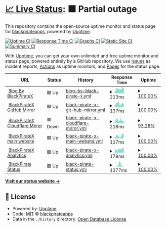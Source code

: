 # [📈 Live Status](https://demo.upptime.js.org): <!--live status--> **🟧 Partial outage**

This repository contains the open-source uptime monitor and status page for [blackpirateapps](blackpiratex.com), powered by [Upptime](https://github.com/upptime/upptime).

[![Uptime CI](https://github.com/blackpirateapps/uptime/workflows/Uptime%20CI/badge.svg)](https://github.com/blackpirateapps/uptime/actions?query=workflow%3A%22Uptime+CI%22)
[![Response Time CI](https://github.com/blackpirateapps/uptime/workflows/Response%20Time%20CI/badge.svg)](https://github.com/blackpirateapps/uptime/actions?query=workflow%3A%22Response+Time+CI%22)
[![Graphs CI](https://github.com/blackpirateapps/uptime/workflows/Graphs%20CI/badge.svg)](https://github.com/blackpirateapps/uptime/actions?query=workflow%3A%22Graphs+CI%22)
[![Static Site CI](https://github.com/blackpirateapps/uptime/workflows/Static%20Site%20CI/badge.svg)](https://github.com/blackpirateapps/uptime/actions?query=workflow%3A%22Static+Site+CI%22)
[![Summary CI](https://github.com/blackpirateapps/uptime/workflows/Summary%20CI/badge.svg)](https://github.com/blackpirateapps/uptime/actions?query=workflow%3A%22Summary+CI%22)

With [Upptime](https://upptime.js.org), you can get your own unlimited and free uptime monitor and status page, powered entirely by a GitHub repository. We use [Issues](https://github.com/blackpirateapps/uptime/issues) as incident reports, [Actions](https://github.com/blackpirateapps/uptime/actions) as uptime monitors, and [Pages](https://demo.upptime.js.org) for the status page.

<!--start: status pages-->
<!-- This summary is generated by Upptime (https://github.com/upptime/upptime) -->
<!-- Do not edit this manually, your changes will be overwritten -->
<!-- prettier-ignore -->
| URL | Status | History | Response Time | Uptime |
| --- | ------ | ------- | ------------- | ------ |
| <img alt="" src="https://favicons.githubusercontent.com/blog.blackpiratex.com" height="13"> [Blog By BlackPirateX](https://blog.blackpiratex.com) | 🟩 Up | [blog-by-black-pirate-x.yml](https://github.com/blackpirateapps/uptime/commits/HEAD/history/blog-by-black-pirate-x.yml) | <details><summary><img alt="Response time graph" src="./graphs/blog-by-black-pirate-x/response-time-week.png" height="20"> 213ms</summary><br><a href="https://status.blackpiratex.com/history/blog-by-black-pirate-x"><img alt="Response time 333" src="https://img.shields.io/endpoint?url=https%3A%2F%2Fraw.githubusercontent.com%2Fblackpirateapps%2Fuptime%2FHEAD%2Fapi%2Fblog-by-black-pirate-x%2Fresponse-time.json"></a><br><a href="https://status.blackpiratex.com/history/blog-by-black-pirate-x"><img alt="24-hour response time 210" src="https://img.shields.io/endpoint?url=https%3A%2F%2Fraw.githubusercontent.com%2Fblackpirateapps%2Fuptime%2FHEAD%2Fapi%2Fblog-by-black-pirate-x%2Fresponse-time-day.json"></a><br><a href="https://status.blackpiratex.com/history/blog-by-black-pirate-x"><img alt="7-day response time 213" src="https://img.shields.io/endpoint?url=https%3A%2F%2Fraw.githubusercontent.com%2Fblackpirateapps%2Fuptime%2FHEAD%2Fapi%2Fblog-by-black-pirate-x%2Fresponse-time-week.json"></a><br><a href="https://status.blackpiratex.com/history/blog-by-black-pirate-x"><img alt="30-day response time 240" src="https://img.shields.io/endpoint?url=https%3A%2F%2Fraw.githubusercontent.com%2Fblackpirateapps%2Fuptime%2FHEAD%2Fapi%2Fblog-by-black-pirate-x%2Fresponse-time-month.json"></a><br><a href="https://status.blackpiratex.com/history/blog-by-black-pirate-x"><img alt="1-year response time 333" src="https://img.shields.io/endpoint?url=https%3A%2F%2Fraw.githubusercontent.com%2Fblackpirateapps%2Fuptime%2FHEAD%2Fapi%2Fblog-by-black-pirate-x%2Fresponse-time-year.json"></a></details> | <details><summary><a href="https://status.blackpiratex.com/history/blog-by-black-pirate-x">100.00%</a></summary><a href="https://status.blackpiratex.com/history/blog-by-black-pirate-x"><img alt="All-time uptime 99.97%" src="https://img.shields.io/endpoint?url=https%3A%2F%2Fraw.githubusercontent.com%2Fblackpirateapps%2Fuptime%2FHEAD%2Fapi%2Fblog-by-black-pirate-x%2Fuptime.json"></a><br><a href="https://status.blackpiratex.com/history/blog-by-black-pirate-x"><img alt="24-hour uptime 100.00%" src="https://img.shields.io/endpoint?url=https%3A%2F%2Fraw.githubusercontent.com%2Fblackpirateapps%2Fuptime%2FHEAD%2Fapi%2Fblog-by-black-pirate-x%2Fuptime-day.json"></a><br><a href="https://status.blackpiratex.com/history/blog-by-black-pirate-x"><img alt="7-day uptime 100.00%" src="https://img.shields.io/endpoint?url=https%3A%2F%2Fraw.githubusercontent.com%2Fblackpirateapps%2Fuptime%2FHEAD%2Fapi%2Fblog-by-black-pirate-x%2Fuptime-week.json"></a><br><a href="https://status.blackpiratex.com/history/blog-by-black-pirate-x"><img alt="30-day uptime 99.95%" src="https://img.shields.io/endpoint?url=https%3A%2F%2Fraw.githubusercontent.com%2Fblackpirateapps%2Fuptime%2FHEAD%2Fapi%2Fblog-by-black-pirate-x%2Fuptime-month.json"></a><br><a href="https://status.blackpiratex.com/history/blog-by-black-pirate-x"><img alt="1-year uptime 99.97%" src="https://img.shields.io/endpoint?url=https%3A%2F%2Fraw.githubusercontent.com%2Fblackpirateapps%2Fuptime%2FHEAD%2Fapi%2Fblog-by-black-pirate-x%2Fuptime-year.json"></a></details>
| <img alt="" src="https://favicons.githubusercontent.com/mirror.blackpiratex.com" height="13"> [BlackPirateX GitHub Mirror](https://mirror.blackpiratex.com) | 🟩 Up | [black-pirate-x-git-hub-mirror.yml](https://github.com/blackpirateapps/uptime/commits/HEAD/history/black-pirate-x-git-hub-mirror.yml) | <details><summary><img alt="Response time graph" src="./graphs/black-pirate-x-git-hub-mirror/response-time-week.png" height="20"> 137ms</summary><br><a href="https://status.blackpiratex.com/history/black-pirate-x-git-hub-mirror"><img alt="Response time 144" src="https://img.shields.io/endpoint?url=https%3A%2F%2Fraw.githubusercontent.com%2Fblackpirateapps%2Fuptime%2FHEAD%2Fapi%2Fblack-pirate-x-git-hub-mirror%2Fresponse-time.json"></a><br><a href="https://status.blackpiratex.com/history/black-pirate-x-git-hub-mirror"><img alt="24-hour response time 106" src="https://img.shields.io/endpoint?url=https%3A%2F%2Fraw.githubusercontent.com%2Fblackpirateapps%2Fuptime%2FHEAD%2Fapi%2Fblack-pirate-x-git-hub-mirror%2Fresponse-time-day.json"></a><br><a href="https://status.blackpiratex.com/history/black-pirate-x-git-hub-mirror"><img alt="7-day response time 137" src="https://img.shields.io/endpoint?url=https%3A%2F%2Fraw.githubusercontent.com%2Fblackpirateapps%2Fuptime%2FHEAD%2Fapi%2Fblack-pirate-x-git-hub-mirror%2Fresponse-time-week.json"></a><br><a href="https://status.blackpiratex.com/history/black-pirate-x-git-hub-mirror"><img alt="30-day response time 136" src="https://img.shields.io/endpoint?url=https%3A%2F%2Fraw.githubusercontent.com%2Fblackpirateapps%2Fuptime%2FHEAD%2Fapi%2Fblack-pirate-x-git-hub-mirror%2Fresponse-time-month.json"></a><br><a href="https://status.blackpiratex.com/history/black-pirate-x-git-hub-mirror"><img alt="1-year response time 144" src="https://img.shields.io/endpoint?url=https%3A%2F%2Fraw.githubusercontent.com%2Fblackpirateapps%2Fuptime%2FHEAD%2Fapi%2Fblack-pirate-x-git-hub-mirror%2Fresponse-time-year.json"></a></details> | <details><summary><a href="https://status.blackpiratex.com/history/black-pirate-x-git-hub-mirror">100.00%</a></summary><a href="https://status.blackpiratex.com/history/black-pirate-x-git-hub-mirror"><img alt="All-time uptime 100.00%" src="https://img.shields.io/endpoint?url=https%3A%2F%2Fraw.githubusercontent.com%2Fblackpirateapps%2Fuptime%2FHEAD%2Fapi%2Fblack-pirate-x-git-hub-mirror%2Fuptime.json"></a><br><a href="https://status.blackpiratex.com/history/black-pirate-x-git-hub-mirror"><img alt="24-hour uptime 100.00%" src="https://img.shields.io/endpoint?url=https%3A%2F%2Fraw.githubusercontent.com%2Fblackpirateapps%2Fuptime%2FHEAD%2Fapi%2Fblack-pirate-x-git-hub-mirror%2Fuptime-day.json"></a><br><a href="https://status.blackpiratex.com/history/black-pirate-x-git-hub-mirror"><img alt="7-day uptime 100.00%" src="https://img.shields.io/endpoint?url=https%3A%2F%2Fraw.githubusercontent.com%2Fblackpirateapps%2Fuptime%2FHEAD%2Fapi%2Fblack-pirate-x-git-hub-mirror%2Fuptime-week.json"></a><br><a href="https://status.blackpiratex.com/history/black-pirate-x-git-hub-mirror"><img alt="30-day uptime 100.00%" src="https://img.shields.io/endpoint?url=https%3A%2F%2Fraw.githubusercontent.com%2Fblackpirateapps%2Fuptime%2FHEAD%2Fapi%2Fblack-pirate-x-git-hub-mirror%2Fuptime-month.json"></a><br><a href="https://status.blackpiratex.com/history/black-pirate-x-git-hub-mirror"><img alt="1-year uptime 100.00%" src="https://img.shields.io/endpoint?url=https%3A%2F%2Fraw.githubusercontent.com%2Fblackpirateapps%2Fuptime%2FHEAD%2Fapi%2Fblack-pirate-x-git-hub-mirror%2Fuptime-year.json"></a></details>
| <img alt="" src="https://favicons.githubusercontent.com/mirror2.blackpiratex.com" height="13"> [BlackPirateX Cloudflare Mirror](https://mirror2.blackpiratex.com) | 🟥 Down | [black-pirate-x-cloudflare-mirror.yml](https://github.com/blackpirateapps/uptime/commits/HEAD/history/black-pirate-x-cloudflare-mirror.yml) | <details><summary><img alt="Response time graph" src="./graphs/black-pirate-x-cloudflare-mirror/response-time-week.png" height="20"> 218ms</summary><br><a href="https://status.blackpiratex.com/history/black-pirate-x-cloudflare-mirror"><img alt="Response time 184" src="https://img.shields.io/endpoint?url=https%3A%2F%2Fraw.githubusercontent.com%2Fblackpirateapps%2Fuptime%2FHEAD%2Fapi%2Fblack-pirate-x-cloudflare-mirror%2Fresponse-time.json"></a><br><a href="https://status.blackpiratex.com/history/black-pirate-x-cloudflare-mirror"><img alt="24-hour response time 204" src="https://img.shields.io/endpoint?url=https%3A%2F%2Fraw.githubusercontent.com%2Fblackpirateapps%2Fuptime%2FHEAD%2Fapi%2Fblack-pirate-x-cloudflare-mirror%2Fresponse-time-day.json"></a><br><a href="https://status.blackpiratex.com/history/black-pirate-x-cloudflare-mirror"><img alt="7-day response time 218" src="https://img.shields.io/endpoint?url=https%3A%2F%2Fraw.githubusercontent.com%2Fblackpirateapps%2Fuptime%2FHEAD%2Fapi%2Fblack-pirate-x-cloudflare-mirror%2Fresponse-time-week.json"></a><br><a href="https://status.blackpiratex.com/history/black-pirate-x-cloudflare-mirror"><img alt="30-day response time 197" src="https://img.shields.io/endpoint?url=https%3A%2F%2Fraw.githubusercontent.com%2Fblackpirateapps%2Fuptime%2FHEAD%2Fapi%2Fblack-pirate-x-cloudflare-mirror%2Fresponse-time-month.json"></a><br><a href="https://status.blackpiratex.com/history/black-pirate-x-cloudflare-mirror"><img alt="1-year response time 184" src="https://img.shields.io/endpoint?url=https%3A%2F%2Fraw.githubusercontent.com%2Fblackpirateapps%2Fuptime%2FHEAD%2Fapi%2Fblack-pirate-x-cloudflare-mirror%2Fresponse-time-year.json"></a></details> | <details><summary><a href="https://status.blackpiratex.com/history/black-pirate-x-cloudflare-mirror">93.28%</a></summary><a href="https://status.blackpiratex.com/history/black-pirate-x-cloudflare-mirror"><img alt="All-time uptime 99.46%" src="https://img.shields.io/endpoint?url=https%3A%2F%2Fraw.githubusercontent.com%2Fblackpirateapps%2Fuptime%2FHEAD%2Fapi%2Fblack-pirate-x-cloudflare-mirror%2Fuptime.json"></a><br><a href="https://status.blackpiratex.com/history/black-pirate-x-cloudflare-mirror"><img alt="24-hour uptime 77.89%" src="https://img.shields.io/endpoint?url=https%3A%2F%2Fraw.githubusercontent.com%2Fblackpirateapps%2Fuptime%2FHEAD%2Fapi%2Fblack-pirate-x-cloudflare-mirror%2Fuptime-day.json"></a><br><a href="https://status.blackpiratex.com/history/black-pirate-x-cloudflare-mirror"><img alt="7-day uptime 93.28%" src="https://img.shields.io/endpoint?url=https%3A%2F%2Fraw.githubusercontent.com%2Fblackpirateapps%2Fuptime%2FHEAD%2Fapi%2Fblack-pirate-x-cloudflare-mirror%2Fuptime-week.json"></a><br><a href="https://status.blackpiratex.com/history/black-pirate-x-cloudflare-mirror"><img alt="30-day uptime 98.45%" src="https://img.shields.io/endpoint?url=https%3A%2F%2Fraw.githubusercontent.com%2Fblackpirateapps%2Fuptime%2FHEAD%2Fapi%2Fblack-pirate-x-cloudflare-mirror%2Fuptime-month.json"></a><br><a href="https://status.blackpiratex.com/history/black-pirate-x-cloudflare-mirror"><img alt="1-year uptime 99.46%" src="https://img.shields.io/endpoint?url=https%3A%2F%2Fraw.githubusercontent.com%2Fblackpirateapps%2Fuptime%2FHEAD%2Fapi%2Fblack-pirate-x-cloudflare-mirror%2Fuptime-year.json"></a></details>
| <img alt="" src="https://favicons.githubusercontent.com/blackpiratex.com" height="13"> [BlackPirateX main website](https://blackpiratex.com) | 🟩 Up | [black-pirate-x-main-website.yml](https://github.com/blackpirateapps/uptime/commits/HEAD/history/black-pirate-x-main-website.yml) | <details><summary><img alt="Response time graph" src="./graphs/black-pirate-x-main-website/response-time-week.png" height="20"> 117ms</summary><br><a href="https://status.blackpiratex.com/history/black-pirate-x-main-website"><img alt="Response time 229" src="https://img.shields.io/endpoint?url=https%3A%2F%2Fraw.githubusercontent.com%2Fblackpirateapps%2Fuptime%2FHEAD%2Fapi%2Fblack-pirate-x-main-website%2Fresponse-time.json"></a><br><a href="https://status.blackpiratex.com/history/black-pirate-x-main-website"><img alt="24-hour response time 160" src="https://img.shields.io/endpoint?url=https%3A%2F%2Fraw.githubusercontent.com%2Fblackpirateapps%2Fuptime%2FHEAD%2Fapi%2Fblack-pirate-x-main-website%2Fresponse-time-day.json"></a><br><a href="https://status.blackpiratex.com/history/black-pirate-x-main-website"><img alt="7-day response time 117" src="https://img.shields.io/endpoint?url=https%3A%2F%2Fraw.githubusercontent.com%2Fblackpirateapps%2Fuptime%2FHEAD%2Fapi%2Fblack-pirate-x-main-website%2Fresponse-time-week.json"></a><br><a href="https://status.blackpiratex.com/history/black-pirate-x-main-website"><img alt="30-day response time 171" src="https://img.shields.io/endpoint?url=https%3A%2F%2Fraw.githubusercontent.com%2Fblackpirateapps%2Fuptime%2FHEAD%2Fapi%2Fblack-pirate-x-main-website%2Fresponse-time-month.json"></a><br><a href="https://status.blackpiratex.com/history/black-pirate-x-main-website"><img alt="1-year response time 229" src="https://img.shields.io/endpoint?url=https%3A%2F%2Fraw.githubusercontent.com%2Fblackpirateapps%2Fuptime%2FHEAD%2Fapi%2Fblack-pirate-x-main-website%2Fresponse-time-year.json"></a></details> | <details><summary><a href="https://status.blackpiratex.com/history/black-pirate-x-main-website">100.00%</a></summary><a href="https://status.blackpiratex.com/history/black-pirate-x-main-website"><img alt="All-time uptime 99.95%" src="https://img.shields.io/endpoint?url=https%3A%2F%2Fraw.githubusercontent.com%2Fblackpirateapps%2Fuptime%2FHEAD%2Fapi%2Fblack-pirate-x-main-website%2Fuptime.json"></a><br><a href="https://status.blackpiratex.com/history/black-pirate-x-main-website"><img alt="24-hour uptime 100.00%" src="https://img.shields.io/endpoint?url=https%3A%2F%2Fraw.githubusercontent.com%2Fblackpirateapps%2Fuptime%2FHEAD%2Fapi%2Fblack-pirate-x-main-website%2Fuptime-day.json"></a><br><a href="https://status.blackpiratex.com/history/black-pirate-x-main-website"><img alt="7-day uptime 100.00%" src="https://img.shields.io/endpoint?url=https%3A%2F%2Fraw.githubusercontent.com%2Fblackpirateapps%2Fuptime%2FHEAD%2Fapi%2Fblack-pirate-x-main-website%2Fuptime-week.json"></a><br><a href="https://status.blackpiratex.com/history/black-pirate-x-main-website"><img alt="30-day uptime 99.81%" src="https://img.shields.io/endpoint?url=https%3A%2F%2Fraw.githubusercontent.com%2Fblackpirateapps%2Fuptime%2FHEAD%2Fapi%2Fblack-pirate-x-main-website%2Fuptime-month.json"></a><br><a href="https://status.blackpiratex.com/history/black-pirate-x-main-website"><img alt="1-year uptime 99.95%" src="https://img.shields.io/endpoint?url=https%3A%2F%2Fraw.githubusercontent.com%2Fblackpirateapps%2Fuptime%2FHEAD%2Fapi%2Fblack-pirate-x-main-website%2Fuptime-year.json"></a></details>
| <img alt="" src="https://favicons.githubusercontent.com/ant.blackpiratex.com" height="13"> [BlackPirateX Analytics](https://ant.blackpiratex.com) | 🟩 Up | [black-pirate-x-analytics.yml](https://github.com/blackpirateapps/uptime/commits/HEAD/history/black-pirate-x-analytics.yml) | <details><summary><img alt="Response time graph" src="./graphs/black-pirate-x-analytics/response-time-week.png" height="20"> 178ms</summary><br><a href="https://status.blackpiratex.com/history/black-pirate-x-analytics"><img alt="Response time 579" src="https://img.shields.io/endpoint?url=https%3A%2F%2Fraw.githubusercontent.com%2Fblackpirateapps%2Fuptime%2FHEAD%2Fapi%2Fblack-pirate-x-analytics%2Fresponse-time.json"></a><br><a href="https://status.blackpiratex.com/history/black-pirate-x-analytics"><img alt="24-hour response time 260" src="https://img.shields.io/endpoint?url=https%3A%2F%2Fraw.githubusercontent.com%2Fblackpirateapps%2Fuptime%2FHEAD%2Fapi%2Fblack-pirate-x-analytics%2Fresponse-time-day.json"></a><br><a href="https://status.blackpiratex.com/history/black-pirate-x-analytics"><img alt="7-day response time 178" src="https://img.shields.io/endpoint?url=https%3A%2F%2Fraw.githubusercontent.com%2Fblackpirateapps%2Fuptime%2FHEAD%2Fapi%2Fblack-pirate-x-analytics%2Fresponse-time-week.json"></a><br><a href="https://status.blackpiratex.com/history/black-pirate-x-analytics"><img alt="30-day response time 498" src="https://img.shields.io/endpoint?url=https%3A%2F%2Fraw.githubusercontent.com%2Fblackpirateapps%2Fuptime%2FHEAD%2Fapi%2Fblack-pirate-x-analytics%2Fresponse-time-month.json"></a><br><a href="https://status.blackpiratex.com/history/black-pirate-x-analytics"><img alt="1-year response time 579" src="https://img.shields.io/endpoint?url=https%3A%2F%2Fraw.githubusercontent.com%2Fblackpirateapps%2Fuptime%2FHEAD%2Fapi%2Fblack-pirate-x-analytics%2Fresponse-time-year.json"></a></details> | <details><summary><a href="https://status.blackpiratex.com/history/black-pirate-x-analytics">100.00%</a></summary><a href="https://status.blackpiratex.com/history/black-pirate-x-analytics"><img alt="All-time uptime 99.96%" src="https://img.shields.io/endpoint?url=https%3A%2F%2Fraw.githubusercontent.com%2Fblackpirateapps%2Fuptime%2FHEAD%2Fapi%2Fblack-pirate-x-analytics%2Fuptime.json"></a><br><a href="https://status.blackpiratex.com/history/black-pirate-x-analytics"><img alt="24-hour uptime 100.00%" src="https://img.shields.io/endpoint?url=https%3A%2F%2Fraw.githubusercontent.com%2Fblackpirateapps%2Fuptime%2FHEAD%2Fapi%2Fblack-pirate-x-analytics%2Fuptime-day.json"></a><br><a href="https://status.blackpiratex.com/history/black-pirate-x-analytics"><img alt="7-day uptime 100.00%" src="https://img.shields.io/endpoint?url=https%3A%2F%2Fraw.githubusercontent.com%2Fblackpirateapps%2Fuptime%2FHEAD%2Fapi%2Fblack-pirate-x-analytics%2Fuptime-week.json"></a><br><a href="https://status.blackpiratex.com/history/black-pirate-x-analytics"><img alt="30-day uptime 99.90%" src="https://img.shields.io/endpoint?url=https%3A%2F%2Fraw.githubusercontent.com%2Fblackpirateapps%2Fuptime%2FHEAD%2Fapi%2Fblack-pirate-x-analytics%2Fuptime-month.json"></a><br><a href="https://status.blackpiratex.com/history/black-pirate-x-analytics"><img alt="1-year uptime 99.96%" src="https://img.shields.io/endpoint?url=https%3A%2F%2Fraw.githubusercontent.com%2Fblackpirateapps%2Fuptime%2FHEAD%2Fapi%2Fblack-pirate-x-analytics%2Fuptime-year.json"></a></details>
| <img alt="" src="https://favicons.githubusercontent.com/status.blackpiratex.com" height="13"> [BlackPirate Status](https://status.blackpiratex.com) | 🟩 Up | [black-pirate-status.yml](https://github.com/blackpirateapps/uptime/commits/HEAD/history/black-pirate-status.yml) | <details><summary><img alt="Response time graph" src="./graphs/black-pirate-status/response-time-week.png" height="20"> 1377ms</summary><br><a href="https://status.blackpiratex.com/history/black-pirate-status"><img alt="Response time 612" src="https://img.shields.io/endpoint?url=https%3A%2F%2Fraw.githubusercontent.com%2Fblackpirateapps%2Fuptime%2FHEAD%2Fapi%2Fblack-pirate-status%2Fresponse-time.json"></a><br><a href="https://status.blackpiratex.com/history/black-pirate-status"><img alt="24-hour response time 230" src="https://img.shields.io/endpoint?url=https%3A%2F%2Fraw.githubusercontent.com%2Fblackpirateapps%2Fuptime%2FHEAD%2Fapi%2Fblack-pirate-status%2Fresponse-time-day.json"></a><br><a href="https://status.blackpiratex.com/history/black-pirate-status"><img alt="7-day response time 1377" src="https://img.shields.io/endpoint?url=https%3A%2F%2Fraw.githubusercontent.com%2Fblackpirateapps%2Fuptime%2FHEAD%2Fapi%2Fblack-pirate-status%2Fresponse-time-week.json"></a><br><a href="https://status.blackpiratex.com/history/black-pirate-status"><img alt="30-day response time 1333" src="https://img.shields.io/endpoint?url=https%3A%2F%2Fraw.githubusercontent.com%2Fblackpirateapps%2Fuptime%2FHEAD%2Fapi%2Fblack-pirate-status%2Fresponse-time-month.json"></a><br><a href="https://status.blackpiratex.com/history/black-pirate-status"><img alt="1-year response time 612" src="https://img.shields.io/endpoint?url=https%3A%2F%2Fraw.githubusercontent.com%2Fblackpirateapps%2Fuptime%2FHEAD%2Fapi%2Fblack-pirate-status%2Fresponse-time-year.json"></a></details> | <details><summary><a href="https://status.blackpiratex.com/history/black-pirate-status">100.00%</a></summary><a href="https://status.blackpiratex.com/history/black-pirate-status"><img alt="All-time uptime 99.79%" src="https://img.shields.io/endpoint?url=https%3A%2F%2Fraw.githubusercontent.com%2Fblackpirateapps%2Fuptime%2FHEAD%2Fapi%2Fblack-pirate-status%2Fuptime.json"></a><br><a href="https://status.blackpiratex.com/history/black-pirate-status"><img alt="24-hour uptime 100.00%" src="https://img.shields.io/endpoint?url=https%3A%2F%2Fraw.githubusercontent.com%2Fblackpirateapps%2Fuptime%2FHEAD%2Fapi%2Fblack-pirate-status%2Fuptime-day.json"></a><br><a href="https://status.blackpiratex.com/history/black-pirate-status"><img alt="7-day uptime 100.00%" src="https://img.shields.io/endpoint?url=https%3A%2F%2Fraw.githubusercontent.com%2Fblackpirateapps%2Fuptime%2FHEAD%2Fapi%2Fblack-pirate-status%2Fuptime-week.json"></a><br><a href="https://status.blackpiratex.com/history/black-pirate-status"><img alt="30-day uptime 99.80%" src="https://img.shields.io/endpoint?url=https%3A%2F%2Fraw.githubusercontent.com%2Fblackpirateapps%2Fuptime%2FHEAD%2Fapi%2Fblack-pirate-status%2Fuptime-month.json"></a><br><a href="https://status.blackpiratex.com/history/black-pirate-status"><img alt="1-year uptime 99.79%" src="https://img.shields.io/endpoint?url=https%3A%2F%2Fraw.githubusercontent.com%2Fblackpirateapps%2Fuptime%2FHEAD%2Fapi%2Fblack-pirate-status%2Fuptime-year.json"></a></details>

<!--end: status pages-->

[**Visit our status website →**](https://demo.upptime.js.org)

## 📄 License

- Powered by: [Upptime](https://github.com/upptime/upptime)
- Code: [MIT](./LICENSE) © [blackpirateapps](blackpiratex.com)
- Data in the `./history` directory: [Open Database License](https://opendatacommons.org/licenses/odbl/1-0/)
